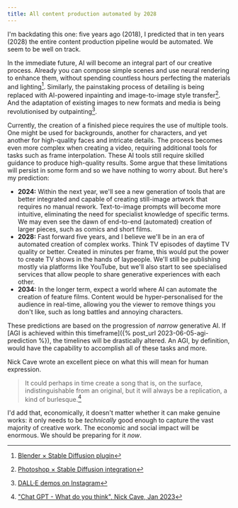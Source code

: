 ```yaml
---
title: All content production automated by 2028
---
```


I'm backdating this one: five years ago (2018), I predicted that in ten years (2028) the entire content production pipeline would be automated. We seem to be well on track.

In the immediate future, AI will become an integral part of our creative process. Already you can compose simple scenes and use neural rendering to enhance them, without spending countless hours perfecting the materials and lighting[^bsd]. Similarly, the painstaking process of detailing is being replaced with AI-powered inpainting and image-to-image style transfer[^psd]. And the adaptation of existing images to new formats and media is being revolutionised by outpainting[^dalle].

Currently, the creation of a finished piece requires the use of multiple tools. One might be used for backgrounds, another for characters, and yet another for high-quality faces and intricate details. The process becomes even more complex when creating a video, requiring additional tools for tasks such as frame interpolation. These AI tools still require skilled guidance to produce high-quality results. Some argue that these limitations will persist in some form and so we have nothing to worry about. But here's my prediction:

- **2024:** Within the next year, we'll see a new generation of tools that are better integrated and capable of creating still-image artwork that requires no manual rework. Text-to-image prompts will become more intuitive, eliminating the need for specialist knowledge of specific terms. We may even see the dawn of end-to-end (automated) creation of larger pieces, such as comics and short films.
- **2028:** Fast forward five years, and I believe we'll be in an era of automated creation of complex works. Think TV episodes of daytime TV quality or better. Created in minutes per frame, this would put the power to create TV shows in the hands of laypeople. We'll still be publishing mostly via platforms like YouTube, but we'll also start to see specialised services that allow people to share generative experiences with each other.
- **2034:** In the longer term, expect a world where AI can automate the creation of feature films. Content would be hyper-personalised for the audience in real-time, allowing you the viewer to remove things you don't like, such as long battles and annoying characters.

These predictions are based on the progression of *narrow* generative AI. If [AGI is achieved within this timeframe]({% post_url 2023-06-05-agi-prediction %}), the timelines will be drastically altered. An AGI, by definition, would have the capability to accomplish all of these tasks and more.

Nick Cave wrote an excellent piece on what this will mean for human expression.

> It could perhaps in time create a song that is, on the surface, indistinguishable from an original, but it will always be a replication, a kind of burlesque.[^nick-cave-letter]

I'd add that, economically, it doesn't matter whether it can make genuine works: it only needs to be *technically* good enough to capture the vast majority of creative work. The economic and social impact will be enormous. We should be preparing for it *now*.


[^bsd]: [Blender × Stable Diffusion plugin](https://www.reddit.com/r/blender/comments/x75rn7/i_wrote_a_plugin_that_lets_you_use_stable/)
[^psd]: [Photoshop × Stable Diffusion integration](https://www.reddit.com/r/StableDiffusion/comments/wyduk1/show_rstablediffusion_integrating_sd_in_photoshop/)
[^dalle]: [DALL·E demos on Instagram](https://www.instagram.com/p/Ch7iUPkJb1n/)
[^nick-cave-letter]: ["Chat GPT - What do you think", Nick Cave, Jan 2023](https://www.theredhandfiles.com/chat-gpt-what-do-you-think/)
